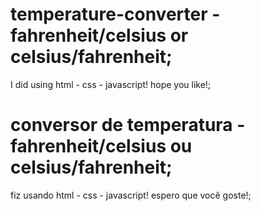 ﻿# temperature-converter - fahrenheit/celsius or celsius/fahrenheit;
I did using html - css - javascript! hope you like!;

# conversor de temperatura - fahrenheit/celsius ou celsius/fahrenheit;
fiz usando html - css - javascript! espero que você goste!;
